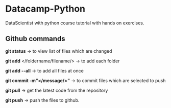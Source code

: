 # Datacamp-Python
DataScientist with python course tutorial with hands on exercises.  




## Github commands

**git status** -> to view list of files which are changed

**git add** </foldername/filename/> -> to add each folder

**git add --all** -> to add all files at once

**git commit -m"</message/>"** -> to commit files which are selected to push

**git pull** -> get the latest code from the repository

**git push** -> push the files to github.
